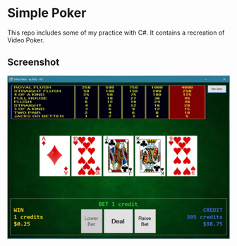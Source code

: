 # Simple Poker
This repo includes some of my practice with C#. It contains a recreation of Video Poker.

## Screenshot
![alt-text](bin/Debug/SimplePoker.JPG)
